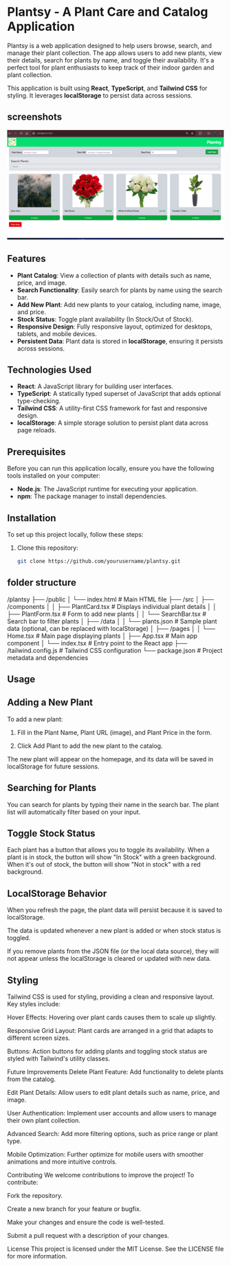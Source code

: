 # Plantsy - A Plant Care and Catalog Application

Plantsy is a web application designed to help users browse, search, and manage their plant collection. The app allows users to add new plants, view their details, search for plants by name, and toggle their availability. It's a perfect tool for plant enthusiasts to keep track of their indoor garden and plant collection.

This application is built using **React**, **TypeScript**, and **Tailwind CSS** for styling. It leverages **localStorage** to persist data across sessions.
 
 ## screenshots
 ![alt text](src/assets/image.png)

## Features

- **Plant Catalog**: View a collection of plants with details such as name, price, and image.
- **Search Functionality**: Easily search for plants by name using the search bar.
- **Add New Plant**: Add new plants to your catalog, including name, image, and price.
- **Stock Status**: Toggle plant availability (In Stock/Out of Stock).
- **Responsive Design**: Fully responsive layout, optimized for desktops, tablets, and mobile devices.
- **Persistent Data**: Plant data is stored in **localStorage**, ensuring it persists across sessions.

## Technologies Used

- **React**: A JavaScript library for building user interfaces.
- **TypeScript**: A statically typed superset of JavaScript that adds optional type-checking.
- **Tailwind CSS**: A utility-first CSS framework for fast and responsive design.
- **localStorage**: A simple storage solution to persist plant data across page reloads.

## Prerequisites

Before you can run this application locally, ensure you have the following tools installed on your computer:

- **Node.js**: The JavaScript runtime for executing your application.
- **npm**: The package manager to install dependencies.

## Installation

To set up this project locally, follow these steps:

1. Clone this repository:
   ```bash
   git clone https://github.com/yourusername/plantsy.git


## folder structure 
/plantsy
├── /public
│   └── index.html  # Main HTML file
├── /src
│   ├── /components
│   │   ├── PlantCard.tsx    # Displays individual plant details
│   │   ├── PlantForm.tsx    # Form to add new plants
│   │   └── SearchBar.tsx    # Search bar to filter plants
│   ├── /data
│   │   └── plants.json      # Sample plant data (optional, can be replaced with localStorage)
│   ├── /pages
│   │   └── Home.tsx         # Main page displaying plants
│   ├── App.tsx              # Main app component
│   └── index.tsx            # Entry point to the React app
├── /tailwind.config.js      # Tailwind CSS configuration
└── package.json             # Project metadata and dependencies


## Usage
## Adding a New Plant
 To add a new plant:

1. Fill in the Plant Name, Plant URL (image), and Plant Price in the form.

2. Click Add Plant to add the new plant to the catalog.

The new plant will appear on the homepage, and its data will be saved in localStorage for future sessions.

## Searching for Plants
You can search for plants by typing their name in the search bar. The plant list will automatically filter based on your input.

## Toggle Stock Status
Each plant has a button that allows you to toggle its availability. When a plant is in stock, the button will show "In Stock" with a green background. When it's out of stock, the button will show "Not in stock" with a red background.

## LocalStorage Behavior
When you refresh the page, the plant data will persist because it is saved to localStorage.

The data is updated whenever a new plant is added or when stock status is toggled.

If you remove plants from the JSON file (or the local data source), they will not appear unless the localStorage is cleared or updated with new data.

## Styling
Tailwind CSS is used for styling, providing a clean and responsive layout. Key styles include:

Hover Effects: Hovering over plant cards causes them to scale up slightly.

Responsive Grid Layout: Plant cards are arranged in a grid that adapts to different screen sizes.

Buttons: Action buttons for adding plants and toggling stock status are styled with Tailwind's utility classes.



Future Improvements
Delete Plant Feature: Add functionality to delete plants from the catalog.

Edit Plant Details: Allow users to edit plant details such as name, price, and image.

User Authentication: Implement user accounts and allow users to manage their own plant collection.

Advanced Search: Add more filtering options, such as price range or plant type.

Mobile Optimization: Further optimize for mobile users with smoother animations and more intuitive controls.

Contributing
We welcome contributions to improve the project! To contribute:

Fork the repository.

Create a new branch for your feature or bugfix.

Make your changes and ensure the code is well-tested.

Submit a pull request with a description of your changes.

License
This project is licensed under the MIT License. See the LICENSE file for more information.